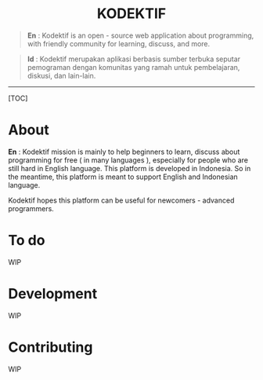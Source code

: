 <h1 align="center">KODEKTIF</h1>

> **En** : Kodektif is an open - source web application about programming, with friendly community for learning, discuss, and more.

> **Id** : Kodektif merupakan aplikasi berbasis sumber terbuka seputar pemograman dengan komunitas yang ramah untuk pembelajaran, diskusi, dan lain-lain. 


------------

[TOC]

# About
**En** : Kodektif mission is mainly to help beginners to learn, discuss about programming for free ( in many languages ), especially for people who are still hard in English language. This platform is developed in Indonesia. So in the meantime, this platform is meant to support English and Indonesian language.

Kodektif hopes this platform can be useful for newcomers - advanced programmers.

# To do
WIP

# Development
WIP

# Contributing
WIP